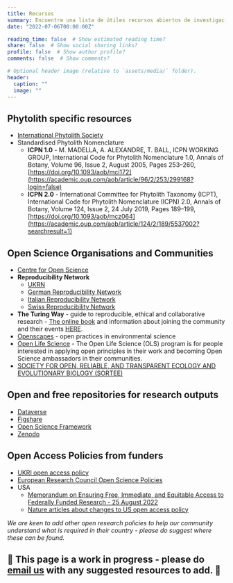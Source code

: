 ```yaml
---
title: Recursos
summary: Encuentre una lista de útiles recursos abiertos de investigación en esta página.
date: "2022-07-06T00:00:00Z"

reading_time: false  # Show estimated reading time?
share: false  # Show social sharing links?
profile: false  # Show author profile?
comments: false  # Show comments?

# Optional header image (relative to `assets/media/` folder).
header:
  caption: ""
  image: ""
---
```


## Phytolith specific resources
* [International Phytolith Society](https://phytoliths.org/)
* Standardised Phytolith Nomenclature
  * **ICPN 1.0** - M. MADELLA, A. ALEXANDRE, T. BALL, ICPN WORKING GROUP, International Code for Phytolith Nomenclature 1.0, Annals of Botany, Volume 96, Issue 2, August 2005, Pages 253–260, [https://doi.org/10.1093/aob/mci172](https://academic.oup.com/aob/article/96/2/253/299168?login=false)
  * **ICPN 2.0** - International Committee for Phytolith Taxonomy (ICPT), International Code for Phytolith Nomenclature (ICPN) 2.0, Annals of Botany, Volume 124, Issue 2, 24 July 2019, Pages 189–199, [https://doi.org/10.1093/aob/mcz064](https://academic.oup.com/aob/article/124/2/189/5537002?searchresult=1)


## Open Science Organisations and Communities
* [Centre for Open Science](https://www.cos.io/)
* **Reproducibility Network**
  * [UKRN](https://www.ukrn.org/)
  * [German Reproducibility Network](https://reproducibilitynetwork.de/)
  * [Italian Reproducibility Network](https://www.itrn.org/)
  * [Swiss Reproducibility Network](https://www.swissrn.org/)
* **The Turing Way** - guide to reproducible, ethical and collaborative research - [The online book](https://the-turing-way.netlify.app/welcome) and information about joining the community and their events [HERE](https://hackmd.io/@turingway/demo-intro).  
* [Openscapes](https://www.openscapes.org/) - open practices in environmental science
* [Open Life Science](https://openlifesci.org/) - The Open Life Science (OLS) program is for people interested in applying open principles in their work and becoming Open Science ambassadors in their communities.
* [SOCIETY FOR OPEN, RELIABLE, AND TRANSPARENT ECOLOGY AND EVOLUTIONARY BIOLOGY (SORTEE)](https://www.sortee.org/)

## Open and free repositories for research outputs
* [Dataverse](https://support.dataverse.harvard.edu/researchers)
* [Figshare](https://figshare.com/)
* [Open Science Framework](https://osf.io/register?hsCtaTracking=083d137b-643b-4975-9be8-e32ea476b290%7Ce1cc5bb6-2190-4711-a514-7529212080b8)
* [Zenodo](https://zenodo.org/)

## Open Access Policies from funders
* [UKRI open access policy](https://www.ukri.org/publications/ukri-open-access-policy/)
* [European Research Council Open Science Policies](https://erc.europa.eu/managing-your-project/open-science) 
* USA 
  * [Memorandum on Ensuring Free, Immediate, and Equitable Access to Federally Funded Research - 25 August 2022](https://www.whitehouse.gov/wp-content/uploads/2022/08/08-2022-OSTP-Public-Access-Memo.pdf)
  * [Nature articles about changes to US open access policy](https://www.nature.com/articles/d41586-022-02351-1)

*We are keen to add other open research policies to help our community understand what is required in their country - please do suggest where these can be found.*

## 🚧 This page is a work in progress - please do [email us](mail.to:open.phytoliths@gmail.com) with any suggested resources to add. 🚧

